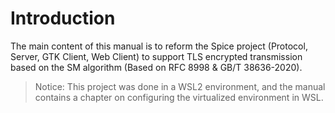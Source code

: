 # Introduction

The main content of this manual is to reform the Spice project (Protocol, Server, GTK Client, Web Client) to support TLS encrypted transmission based on the SM algorithm (Based on RFC 8998 & GB/T 38636-2020).

>Notice:
This project was done in a WSL2 environment, and the manual contains a chapter on configuring the virtualized environment in WSL.